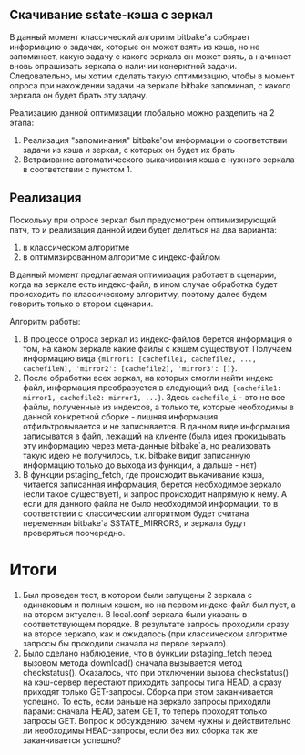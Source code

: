 ## Скачивание sstate-кэша с зеркал

В данный момент классический алгоритм bitbake'a собирает информацию о задачах, которые он может взять из кэша, но не запоминает, какую задачу с какого зеркала он может взять, а начинает вновь опрашивать зеркала о наличии конерктной задачи.
Следовательно, мы хотим сделать такую оптимизацию, чтобы в момент опроса при нахождении задачи на зеркале bitbake запоминал, с какого зеркала он будет брать эту задачу.

Реализацию данной оптимизации глобально можно разделить на 2 этапа:
1) Реализация "запоминания" bitbake'ом информации о соответствии задачи из кэша и зеркал, с которых он будет их брать
2) Встраивание автоматического выкачивания кэша с нужного зеркала в соответствии с пунктом 1.




## Реализация

Поскольку при опросе зеркал был предусмотрен оптимизирующий патч, то и реализация данной идеи будет делиться на два варианта:
1) в классическом алгоритме
2) в оптимизированном алгоритме с индекс-файлом

В данный момент предлагаемая оптимизация работает в сценарии, когда на зеркале есть индекс-файл, в ином случае обработка будет происходить по классическому алгоритму, поэтому далее будем говорить только о втором сценарии.

Алгоритм работы:
1. В процессе опроса зеркал из индекс-файлов берется информация о том, на каком зеркале какие файлы с кэшем существуют. Получаем информацию вида `{mirror1: [cachefile1, cachefile2, ..., cachefileN], 'mirror2': [cachefile2], 'mirror3': []}`.
2. После обработки всех зеркал, на которых смогли найти индекс файл, информация преобразуется в следующий вид: `{cachefile1: mirror1, cachefile2: mirror1, ...}`. Здесь `cachefile_i` - это не все файлы, полученные из индексов, а только те, которые необходимы в данной конкретной сборке - лишняя информация отфильтровывается и не записывается. В данном виде информация записыватся в файл, лежащий на клиенте (была идея прокидывать эту информацию через мета-данные bitbake`a, но реализовать такую идею не получилось, т.к. bitbake видит записанную информацию только до выхода из функции, а дальше - нет)
3. В функции pstaging_fetch, где происходит выкачивание кэша, читается записанная информация, берется необходимое зеркало (если такое существует), и запрос происходит напрямую к нему. А если для данного файла не было необходимой информации, то в соответствии с классическим алгоритмом будет считана переменная bitbake`a SSTATE_MIRRORS, и зеркала будут проверяться поочередно. 


# Итоги
1. Был проведен тест, в котором были запущены 2 зеркала с одинаковым и полным кэшем, но на первом индекс-файл был пуст, а на втором актуален. В local.conf зеркала были указаны в соответствующем порядке. В результате запросы проходили сразу на второе зеркало, как и ожидалось (при классическом алгоритме запросы бы проходили сначала на первое зеркало).
2. Было сделано наблюдение, что в функции pstaging_fetch перед вызовом метода download() сначала вызывается метод checkstatus(). Оказалось, что при отключении вызова checkstatus() на кэш-сервер перестают приходить запросы типа HEAD, а сразу приходят только GET-запросы. Сборка при этом заканчивается успешно. То есть, если раньше на зеркало запросы приходили парами: сначала HEAD, затем GET, то теперь проходят только запросы GET. Вопрос к обсуждению: зачем нужны и действительно ли необходимы HEAD-запросы, если без них сборка так же заканчивается успешно?